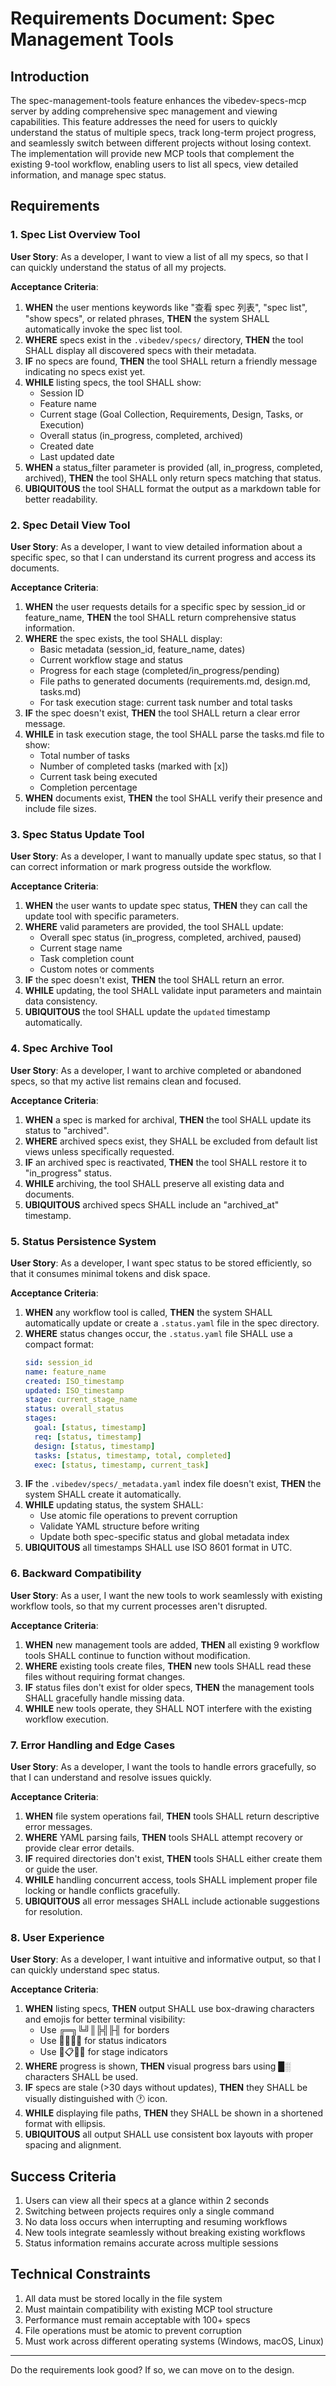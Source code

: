 # Requirements Document: Spec Management Tools

## Introduction

The spec-management-tools feature enhances the vibedev-specs-mcp server by adding comprehensive spec management and viewing capabilities. This feature addresses the need for users to quickly understand the status of multiple specs, track long-term project progress, and seamlessly switch between different projects without losing context. The implementation will provide new MCP tools that complement the existing 9-tool workflow, enabling users to list all specs, view detailed information, and manage spec status.

## Requirements

### 1. Spec List Overview Tool

**User Story**: As a developer, I want to view a list of all my specs, so that I can quickly understand the status of all my projects.

**Acceptance Criteria**:
1. **WHEN** the user mentions keywords like "查看 spec 列表", "spec list", "show specs", or related phrases, **THEN** the system SHALL automatically invoke the spec list tool.
2. **WHERE** specs exist in the `.vibedev/specs/` directory, **THEN** the tool SHALL display all discovered specs with their metadata.
3. **IF** no specs are found, **THEN** the tool SHALL return a friendly message indicating no specs exist yet.
4. **WHILE** listing specs, the tool SHALL show:
   - Session ID
   - Feature name
   - Current stage (Goal Collection, Requirements, Design, Tasks, or Execution)
   - Overall status (in_progress, completed, archived)
   - Created date
   - Last updated date
5. **WHEN** a status_filter parameter is provided (all, in_progress, completed, archived), **THEN** the tool SHALL only return specs matching that status.
6. **UBIQUITOUS** the tool SHALL format the output as a markdown table for better readability.

### 2. Spec Detail View Tool

**User Story**: As a developer, I want to view detailed information about a specific spec, so that I can understand its current progress and access its documents.

**Acceptance Criteria**:
1. **WHEN** the user requests details for a specific spec by session_id or feature_name, **THEN** the tool SHALL return comprehensive status information.
2. **WHERE** the spec exists, the tool SHALL display:
   - Basic metadata (session_id, feature_name, dates)
   - Current workflow stage and status
   - Progress for each stage (completed/in_progress/pending)
   - File paths to generated documents (requirements.md, design.md, tasks.md)
   - For task execution stage: current task number and total tasks
3. **IF** the spec doesn't exist, **THEN** the tool SHALL return a clear error message.
4. **WHILE** in task execution stage, the tool SHALL parse the tasks.md file to show:
   - Total number of tasks
   - Number of completed tasks (marked with [x])
   - Current task being executed
   - Completion percentage
5. **WHEN** documents exist, **THEN** the tool SHALL verify their presence and include file sizes.

### 3. Spec Status Update Tool

**User Story**: As a developer, I want to manually update spec status, so that I can correct information or mark progress outside the workflow.

**Acceptance Criteria**:
1. **WHEN** the user wants to update spec status, **THEN** they can call the update tool with specific parameters.
2. **WHERE** valid parameters are provided, the tool SHALL update:
   - Overall spec status (in_progress, completed, archived, paused)
   - Current stage name
   - Task completion count
   - Custom notes or comments
3. **IF** the spec doesn't exist, **THEN** the tool SHALL return an error.
4. **WHILE** updating, the tool SHALL validate input parameters and maintain data consistency.
5. **UBIQUITOUS** the tool SHALL update the `updated` timestamp automatically.

### 4. Spec Archive Tool

**User Story**: As a developer, I want to archive completed or abandoned specs, so that my active list remains clean and focused.

**Acceptance Criteria**:
1. **WHEN** a spec is marked for archival, **THEN** the tool SHALL update its status to "archived".
2. **WHERE** archived specs exist, they SHALL be excluded from default list views unless specifically requested.
3. **IF** an archived spec is reactivated, **THEN** the tool SHALL restore it to "in_progress" status.
4. **WHILE** archiving, the tool SHALL preserve all existing data and documents.
5. **UBIQUITOUS** archived specs SHALL include an "archived_at" timestamp.

### 5. Status Persistence System

**User Story**: As a developer, I want spec status to be stored efficiently, so that it consumes minimal tokens and disk space.

**Acceptance Criteria**:
1. **WHEN** any workflow tool is called, **THEN** the system SHALL automatically update or create a `.status.yaml` file in the spec directory.
2. **WHERE** status changes occur, the `.status.yaml` file SHALL use a compact format:
   ```yaml
   sid: session_id
   name: feature_name
   created: ISO_timestamp
   updated: ISO_timestamp
   stage: current_stage_name
   status: overall_status
   stages:
     goal: [status, timestamp]
     req: [status, timestamp]
     design: [status, timestamp]
     tasks: [status, timestamp, total, completed]
     exec: [status, timestamp, current_task]
   ```
3. **IF** the `.vibedev/specs/_metadata.yaml` index file doesn't exist, **THEN** the system SHALL create it automatically.
4. **WHILE** updating status, the system SHALL:
   - Use atomic file operations to prevent corruption
   - Validate YAML structure before writing
   - Update both spec-specific status and global metadata index
5. **UBIQUITOUS** all timestamps SHALL use ISO 8601 format in UTC.

### 6. Backward Compatibility

**User Story**: As a user, I want the new tools to work seamlessly with existing workflow tools, so that my current processes aren't disrupted.

**Acceptance Criteria**:
1. **WHEN** new management tools are added, **THEN** all existing 9 workflow tools SHALL continue to function without modification.
2. **WHERE** existing tools create files, **THEN** new tools SHALL read these files without requiring format changes.
3. **IF** status files don't exist for older specs, **THEN** the management tools SHALL gracefully handle missing data.
4. **WHILE** new tools operate, they SHALL NOT interfere with the existing workflow execution.

### 7. Error Handling and Edge Cases

**User Story**: As a developer, I want the tools to handle errors gracefully, so that I can understand and resolve issues quickly.

**Acceptance Criteria**:
1. **WHEN** file system operations fail, **THEN** tools SHALL return descriptive error messages.
2. **WHERE** YAML parsing fails, **THEN** tools SHALL attempt recovery or provide clear error details.
3. **IF** required directories don't exist, **THEN** tools SHALL either create them or guide the user.
4. **WHILE** handling concurrent access, tools SHALL implement proper file locking or handle conflicts gracefully.
5. **UBIQUITOUS** all error messages SHALL include actionable suggestions for resolution.

### 8. User Experience

**User Story**: As a developer, I want intuitive and informative output, so that I can quickly understand spec status.

**Acceptance Criteria**:
1. **WHEN** listing specs, **THEN** output SHALL use box-drawing characters and emojis for better terminal visibility:
   - Use ╔═╗╚╝║╠╣╟╢ for borders
   - Use 🔷🔶✅🔸 for status indicators
   - Use 🚀📋📐✨ for stage indicators
2. **WHERE** progress is shown, **THEN** visual progress bars using █░ characters SHALL be used.
3. **IF** specs are stale (>30 days without updates), **THEN** they SHALL be visually distinguished with 🕐 icon.
4. **WHILE** displaying file paths, **THEN** they SHALL be shown in a shortened format with ellipsis.
5. **UBIQUITOUS** all output SHALL use consistent box layouts with proper spacing and alignment.

## Success Criteria

1. Users can view all their specs at a glance within 2 seconds
2. Switching between projects requires only a single command
3. No data loss occurs when interrupting and resuming workflows
4. New tools integrate seamlessly without breaking existing workflows
5. Status information remains accurate across multiple sessions

## Technical Constraints

1. All data must be stored locally in the file system
2. Must maintain compatibility with existing MCP tool structure
3. Performance must remain acceptable with 100+ specs
4. File operations must be atomic to prevent corruption
5. Must work across different operating systems (Windows, macOS, Linux)

---

Do the requirements look good? If so, we can move on to the design.